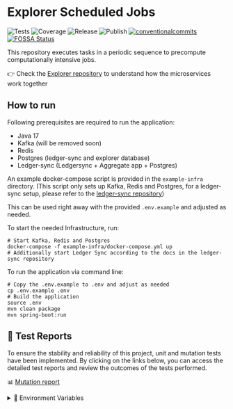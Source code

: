 # Explorer Scheduled Jobs

<p align="left">
<img alt="Tests" src="https://github.com/cardano-foundation/cf-ledger-consumer-schedules/actions/workflows/tests.yaml/badge.svg" />
<img alt="Coverage" src="https://cardano-foundation.github.io/cf-ledger-consumer-schedules/badges/jacoco.svg" />
<img alt="Release" src="https://github.com/cardano-foundation/cf-ledger-consumer-schedules/actions/workflows/release.yaml/badge.svg?branch=main" />
<img alt="Publish" src="https://github.com/cardano-foundation/cf-ledger-consumer-schedules/actions/workflows/publish.yaml/badge.svg?branch=main" />
<a href="https://conventionalcommits.org"><img alt="conventionalcommits" src="https://img.shields.io/badge/Conventional%20Commits-1.0.0-%23FE5196?logo=conventionalcommits" /></a>
<a href="https://app.fossa.com/reports/07917f95-b55f-4246-8504-1e232cfb28af"><img alt="FOSSA Status" src="https://app.fossa.com/api/projects/custom%2B41588%2Fgit%40github.com%3Acardano-foundation%2Fcf-ledger-consumer-schedules.git.svg?type=small&issueType=license" /></a>
</p>

This repository executes tasks in a periodic sequence to precompute computationally intensive jobs.

👉 Check the [Explorer repository](https://github.com/cardano-foundation/cf-explorer) to understand how the microservices work together

## How to run
Following prerequisites are required to run the application:
- Java 17
- Kafka (will be removed soon)
- Redis 
- Postgres (ledger-sync and explorer database)
- Ledger-sync (Ledgersync + Aggregate app + Postgres)

An example docker-compose script is provided in the `example-infra` directory. 
(This script only sets up Kafka, Redis and Postgres, for a ledger-sync setup, please refer to the [ledger-sync repository](https://github.com/cardano-foundation/cf-ledger-sync))

This can be used right away with the provided `.env.example` and adjusted as needed.

To start the needed Infrastructure, run:
```shell
# Start Kafka, Redis and Postgres
docker-compose -f example-infra/docker-compose.yml up
# Additionally start Ledger Sync according to the docs in the ledger-sync repository 
```
To run the application via command line:
```shell
# Copy the .env.example to .env and adjust as needed
cp .env.example .env
# Build the application
source .env
mvn clean package
mvn spring-boot:run
```

## 🧪 Test Reports

To ensure the stability and reliability of this project, unit and mutation tests have been implemented. By clicking on the links below, you can access the detailed test reports and review the outcomes of the tests performed.

📊 [Mutation report](https://cardano-foundation.github.io/cf-ledger-consumer-schedules/mutation-report/)
<details>
<summary> 🌱 Environment Variables</summary>

- LEDGER_SYNC_HOST: Ledger-sync database host.
- LEDGER_SYNC_PORT: Ledger-sync database port
- LEDGER_SYNC_USER: Ledger-sync database username
- LEDGER_SYNC_PASSWORD: Ledger-sync database password
- LEDGER_SYNC_DB: Ledger-sync database name
- LEDGER_SYNC_SCHEMA: Ledger-sync database schema
- LEDGER_SYNC_FLYWAY_ENABLE: Ledger-sync Migrate schema, set `true` if this is the first time run app

- LEDGER_SYNC_AGG_HOST= Ledger-sync aggregate database host.
- LEDGER_SYNC_AGG_PORT= Ledger-sync aggregate database port
- LEDGER_SYNC_AGG_USER= Ledger-sync aggregate database username
- LEDGER_SYNC_AGG_PASSWORD= Ledger-sync aggregate database password
- LEDGER_SYNC_AGG_DB= Ledger-sync aggregate database name
- LEDGER_SYNC_AGG_SCHEMA= Ledger-sync aggregate database schema
- LEDGER_SYNC_AGG_FLYWAY_ENABLE= Ledger-sync aggregate Migrate schema, set `true` if this is the first time run app

- EXPLORER_HOST: Explorer database host.
- EXPLORER_PORT: Explorer database port
- EXPLORER_USER: Explorer database username
- EXPLORER_PASSWORD: Explorer database password
- EXPLORER_DB: Explorer database name
- EXPLORER_SCHEMA: Explorer database schema
- EXPLORER_FLYWAY_ENABLE: Explorer Migrate schema, set `true` if this is the first time run app

- MAXIMUM_POOL_SIZE: Schedule will have job select parallel from database. If you want to task schedule as fast as possible set the `MAXIMUM_POOL_SIZE` as much as possible (cpu core * 4). This will reduce another app performance.
- REPORT_HISTORY_JOB_ENABLED: enable a report history job to delete expired file. Default `true`
- SET_EXPIRED_REPORTS_DELAY: delay time between each report history job run. Default `86400000` as 1 day
- LIMIT_CONTENT_PER_SHEET: limit content per sheet of export file, default `1000000`
- API_CHECK_REWARD_URL: api url to fetch reward
- API_CHECK_POOL_HISTORY_URL: api url to fetch pool history
- NETWORK_NAME: cardano node network name (preprod, testnet, mainnet)

- REPORT_S3_ACCESS_KEY: report aws s3 access key
- REPORT_S3_SECRET_KEY: report aws s3 secret key
- REPORT_S3_REGION: report aws s3 region
- REPORT_S3_BUCKET_NAME: report aws s3 bucket name
- REPORT_S3_STORAGE_ENDPOINT: report aws s3 storage endpoint

- TOKEN_LOGO_S3_ACCESS_KEY: token logo aws s3 access key
- TOKEN_LOGO_S3_SECRET_KEY: token logo aws s3 secret key
- TOKEN_LOGO_S3_REGION: token logo aws s3 region
- TOKEN_LOGO_S3_BUCKET_NAME: token logo aws s3 bucket name
- TOKEN_LOGO_S3_STORAGE_ENDPOINT: token logo aws s3 storage endpoint

- SPRING_PROFILES_ACTIVE: active profiles
- LOG: application log level
- META_DATA_JOB_ENABLED: enable metadata job
- TOKEN_METADATA_URL: url that store token
- TOKEN_METADATA_FOLDER: store token
- REDIS_SENTINEL_PASSWORD : Redis sentinel password. Default is redis_sentinel_pass.
- REDIS_SENTINEL_HOST : Redis sentinel host. Default is  cardano.redis.sentinel.
- REDIS_SENTINEL_PORT : Redis sentinel port. Default is 26379.
- REDIS_SENTINEL_MASTER_NAME : Redis master name. Default is mymaster.
- POOL_STATUS_FIXED_DELAY: delay time between each time get pool status
- NUMBER_DELEGATOR_FIXED_DELAY: delay time between each time get number delegator
- UNIQUE_ACCOUNT_FIXED_DELAY: fixed delay for job build cache unique account
- UNIQUE_ACCOUNT_ENABLED: enable unique account job
- STAKE_TX_BALANCE_JOB_ENABLED: enable stake tx balance job
- STAKE_TX_BALANCE_FIXED_DELAY: fixed delay for job stake tx balance
- TOKEN_INFO_JOB_ENABLED: enable token info job
- TOKEN_INFO_FIXED_DELAY: delay time between each time run token info job
- AGGREGATE_POOL_INFO_FIXED_DELAY: fixed delay for job aggregate pool info
- SMART_CONTRACT_INFO_FIXED_DELAY: fixed delay for job smart contract info
- NATIVE_SCRIPT_INFO_FIXED_DELAY: fixed delay for job native script info
- DREP_INFO_JOB_ENABLED: enable drep info job
- DREP_INFO_FIXED_DELAY: fixed delay for job drep info
- GOVERNANCE_INFO_JOB_ENABLED: enable governance info job
- GOVERNANCE_INFO_FIXED_DELAY: fixed delay for job governance info
- AGG_ANALYTIC_FIXED_DELAY: fixed delay for job aggregate analytic that related to address and token
</details>